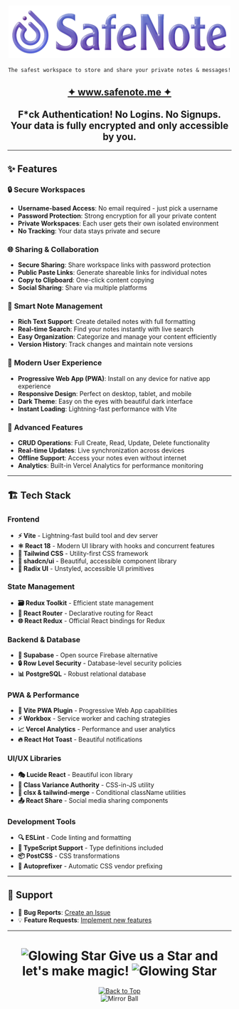 <div align="center">
<a href="https://www.devdisplay.org/"><img src="./public/wordmark.png" width="500px" /></a><br>

`The safest workspace to store and share your private notes & messages!`

<h2 align="center"><a href="https://www.safenote.me/"><strong>✦ www.safenote.me ✦</strong></a><br><br>F*ck Authentication! No Logins. No Signups. <br>Your data is fully encrypted and only accessible by you.</h2>

<!--<a href="https://www.producthunt.com/products/safenote-2?embed=true&utm_source=badge-featured&utm_medium=badge&utm_source=badge-safenote&#0045;2" target="_blank"><img src="https://api.producthunt.com/widgets/embed-image/v1/featured.svg?post_id=1005805&theme=dark&t=1755326981097" alt="SafeNote - Safest&#0032;workspace&#0032;to&#0032;save&#0032;and&#0032;share&#0032;your&#0032;notes&#0032;&#0038;&#0032;messages&#0033; | Product Hunt" style="width: 250px; height: 54px;" width="250" height="54" /></a>-->
<hr>
</div>

## ✨ Features

### 🔒 **Secure Workspaces**
- **Username-based Access**: No email required - just pick a username
- **Password Protection**: Strong encryption for all your private content
- **Private Workspaces**: Each user gets their own isolated environment
- **No Tracking**: Your data stays private and secure

### 🌐 **Sharing & Collaboration**
- **Secure Sharing**: Share workspace links with password protection
- **Public Paste Links**: Generate shareable links for individual notes
- **Copy to Clipboard**: One-click content copying
- **Social Sharing**: Share via multiple platforms

### 📝 **Smart Note Management**
- **Rich Text Support**: Create detailed notes with full formatting
- **Real-time Search**: Find your notes instantly with live search
- **Easy Organization**: Categorize and manage your content efficiently
- **Version History**: Track changes and maintain note versions

### 🚀 **Modern User Experience**
- **Progressive Web App (PWA)**: Install on any device for native app experience
- **Responsive Design**: Perfect on desktop, tablet, and mobile
- **Dark Theme**: Easy on the eyes with beautiful dark interface
- **Instant Loading**: Lightning-fast performance with Vite

### 🎯 **Advanced Features**
- **CRUD Operations**: Full Create, Read, Update, Delete functionality
- **Real-time Updates**: Live synchronization across devices
- **Offline Support**: Access your notes even without internet
- **Analytics**: Built-in Vercel Analytics for performance monitoring

---

<!--
## 🚀 Quick Start

### Prerequisites
- Node.js 18+ 
- npm or yarn
- Supabase account (for database)

### Installation

```bash
# Clone the repository
git clone https://github.com/codeaashu/safenote.git

# Navigate to project directory
cd safenote

# Install dependencies
npm install

# Set up environment variables
cp .env.example .env.local
# Add your Supabase credentials

# Run development server
npm run dev
```

### Environment Setup

Create a `.env.local` file in the root directory:

```env
VITE_SUPABASE_URL=your_supabase_url
VITE_SUPABASE_ANON_KEY=your_supabase_anon_key
```

### Database Setup

Run the SQL scripts in your Supabase dashboard:

1. Execute `database_setup.sql` to create tables
2. Run `enable-rls-properly.sql` for security policies

---
-->

## 🏗️ Tech Stack

### **Frontend**
- **⚡ Vite** - Lightning-fast build tool and dev server
- **⚛️ React 18** - Modern UI library with hooks and concurrent features
- **🎨 Tailwind CSS** - Utility-first CSS framework
- **🧩 shadcn/ui** - Beautiful, accessible component library
- **📱 Radix UI** - Unstyled, accessible UI primitives

### **State Management**
- **🗃️ Redux Toolkit** - Efficient state management
- **🔄 React Router** - Declarative routing for React
- **🌐 React Redux** - Official React bindings for Redux

### **Backend & Database**
- **🐘 Supabase** - Open source Firebase alternative
- **🔒 Row Level Security** - Database-level security policies
- **📊 PostgreSQL** - Robust relational database

### **PWA & Performance**
- **📱 Vite PWA Plugin** - Progressive Web App capabilities
- **⚡ Workbox** - Service worker and caching strategies
- **📈 Vercel Analytics** - Performance and user analytics
- **🔥 React Hot Toast** - Beautiful notifications

### **UI/UX Libraries**
- **🎭 Lucide React** - Beautiful icon library
- **🎨 Class Variance Authority** - CSS-in-JS utility
- **🔧 clsx & tailwind-merge** - Conditional className utilities
- **📤 React Share** - Social media sharing components

### **Development Tools**
- **🔍 ESLint** - Code linting and formatting
- **🎯 TypeScript Support** - Type definitions included
- **📦 PostCSS** - CSS transformations
- **🔧 Autoprefixer** - Automatic CSS vendor prefixing

<!--
---

## 📁 Project Structure

```
safenote/
├── 📁 public/                    # Static assets
│   ├── favicon.ico
│   ├── safenote.png
│   └── *.png                     # Various logo variants
├── 📁 src/
│   ├── 📁 components/            # React components
│   │   ├── 📁 ui/               # shadcn/ui components
│   │   ├── Hero.jsx             # Landing page hero
│   │   ├── UserWorkspace.jsx    # User workspace interface
│   │   ├── CreateWorkspace.jsx  # Workspace creation
│   │   ├── ViewPaste.jsx        # Individual note viewer
│   │   └── PWAInstallPrompt.jsx # PWA installation prompt
│   ├── 📁 contexts/             # React contexts
│   │   └── AuthContext.jsx     # Authentication context
│   ├── 📁 features/             # Redux features
│   │   ├── PasteSlice.js        # Paste state management
│   │   └── PasteThunks.js       # Async actions
│   ├── 📁 lib/                  # Utility libraries
│   │   ├── supabaseClient.js    # Database client
│   │   └── utils.js             # Helper functions
│   ├── 📁 store/                # Redux store
│   │   └── store.js             # Store configuration
│   ├── App.jsx                  # Main application component
│   ├── main.jsx                 # Application entry point
│   └── index.css                # Global styles
├── 📄 database_setup.sql        # Database schema
├── 📄 vite.config.js            # Vite configuration
├── 📄 tailwind.config.js        # Tailwind configuration
├── 📄 components.json           # shadcn/ui configuration
└── 📄 vercel.json               # Deployment configuration
```

--- -->

<!-- ## 🛠️ Available Scripts

```bash
# Development
npm run dev          # Start development server
npm run preview      # Preview production build

# Production
npm run build        # Build for production
npm run lint         # Run ESLint

# Testing
npm run test         # Run test suite (if configured)
```

---

## 🚀 Deployment

### Vercel (Recommended)
1. Connect your GitHub repository to Vercel
2. Add environment variables in Vercel dashboard
3. Deploy automatically on every push

### Manual Deployment
```bash
# Build the project
npm run build

# Deploy the dist/ folder to your hosting provider
```

---

## 🔒 Security Features

- **🛡️ Row Level Security (RLS)** - Database-level access control
- **🔐 Password Hashing** - Secure password storage
- **🚫 No Session Storage** - Stateless authentication
- **🔒 Environment Variables** - Secure API key management
- **🌐 HTTPS Only** - Secure data transmission

---

## 🤝 Contributing

We welcome contributions! Please follow these steps:

1. **Fork the repository**
2. **Create a feature branch**: `git checkout -b feature/amazing-feature`
3. **Commit your changes**: `git commit -m 'Add amazing feature'`
4. **Push to the branch**: `git push origin feature/amazing-feature`
5. **Open a Pull Request**

### Development Guidelines

- Follow the existing code style
- Write meaningful commit messages
- Test your changes thoroughly
- Update documentation as needed

---

## 📝 License

This project is licensed under the MIT License - see the [LICENSE](LICENSE) file for details.

---

## 🙏 Acknowledgments

- **shadcn/ui** - For the beautiful component library
- **Supabase** - For the robust backend infrastructure
- **Vercel** - For seamless deployment and analytics
- **Tailwind CSS** - For the utility-first styling approach
-->

---

## 📧 Support

- 🐛 **Bug Reports**: [Create an Issue](https://github.com/codeaashu/safenote/issues)
- 💡 **Feature Requests**: [Implement new features](https://github.com/codeaashu/safenote/issues/new)

---

<h1 align="center"><img src="https://raw.githubusercontent.com/Tarikul-Islam-Anik/Animated-Fluent-Emojis/master/Emojis/Travel%20and%20places/Glowing%20Star.png" alt="Glowing Star" width="25" height="25" /> Give us a Star and let's make magic! <img src="https://raw.githubusercontent.com/Tarikul-Islam-Anik/Animated-Fluent-Emojis/master/Emojis/Travel%20and%20places/Glowing%20Star.png" alt="Glowing Star" width="25" height="25" /></h1>

<div align="center">
    <a href="#top">
        <img src="https://img.shields.io/badge/Back%20to%20Top-000000?style=for-the-badge&logo=github&logoColor=white" alt="Back to Top">
    </a><br>
     <img src="https://raw.githubusercontent.com/Tarikul-Islam-Anik/Animated-Fluent-Emojis/master/Emojis/Objects/Mirror%20Ball.png" alt="Mirror Ball" width="150" height="150" />
</div>

